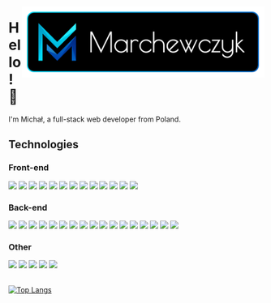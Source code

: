   
[<img src="https://raw.githubusercontent.com/michalmarchewczyk/michalmarchewczyk/master/images/logotype.png" width="478" align="right"/>](https://marchewczyk.eu/)

# Hello!&nbsp;👋

I'm Michał, a full-stack web developer from Poland.

## Technologies

### Front-end
<img src="https://img.shields.io/badge/JavaScript-F7DF1E?style=for-the-badge&logo=javascript&logoColor=black" height="24"/> <img src="https://img.shields.io/badge/TypeScript-007ACC?style=for-the-badge&logo=typescript&logoColor=white" height="24"/> <img src="https://img.shields.io/badge/React-20232A?style=for-the-badge&logo=react&logoColor=61DAFB" height="24"/> <img src="https://img.shields.io/badge/Redux-593D88?style=for-the-badge&logo=redux&logoColor=white" height="24"/> <img src="https://img.shields.io/badge/next.js-000000?style=for-the-badge&logo=nextdotjs&logoColor=white" height="24"/> <img src="https://img.shields.io/badge/Vue.js-35495E?style=for-the-badge&logo=vuedotjs&logoColor=4FC08D" height="24"/> <img src="https://img.shields.io/badge/nuxt.js-00C58E?style=for-the-badge&logo=nuxtdotjs&logoColor=white" height="24"/> <img src="https://img.shields.io/badge/Angular-DD0031?style=for-the-badge&logo=angular&logoColor=white" height="24"/> <img src="https://img.shields.io/badge/Svelte-4A4A55?style=for-the-badge&logo=svelte&logoColor=FF3E00" height="24"/> <img src="https://img.shields.io/badge/HTML5-E34F26?style=for-the-badge&logo=html5&logoColor=white" height="24"/> <img src="https://img.shields.io/badge/CSS3-1572B6?style=for-the-badge&logo=css3&logoColor=white" height="24"/> <img src="https://img.shields.io/badge/Sass-CC6699?style=for-the-badge&logo=sass&logoColor=white" height="24"/> <img src="https://img.shields.io/badge/Tailwind_CSS-38B2AC?style=for-the-badge&logo=tailwind-css&logoColor=white" height="24"/>

### Back-end

<img src="https://img.shields.io/badge/Node.js-339933?style=for-the-badge&logo=nodedotjs&logoColor=white" height="24"/> <img src="https://img.shields.io/badge/Express.js-000000?style=for-the-badge&logo=express&logoColor=white" height="24"/> <img src="https://img.shields.io/badge/nestjs-%23E0234E.svg?style=for-the-badge&logo=nestjs&logoColor=white" height="24"/> <img src="https://img.shields.io/badge/Socket.io-010101?&style=for-the-badge&logo=Socket.io&logoColor=white" height="24"/> <img src="https://img.shields.io/badge/Jest-C21325?style=for-the-badge&logo=jest&logoColor=white" height="24"/> <img src="https://img.shields.io/badge/GraphQl-E10098?style=for-the-badge&logo=graphql&logoColor=white" height="24"/> <img src="https://img.shields.io/badge/Nginx-009639?style=for-the-badge&logo=nginx&logoColor=white" height="24"/> <img src="https://img.shields.io/badge/PHP-777BB4?style=for-the-badge&logo=php&logoColor=white" height="24"/> <img src="https://img.shields.io/badge/apache%20-%23D42029.svg?&style=for-the-badge&logo=apache&logoColor=white" height="24"/> <img src="https://img.shields.io/badge/Python-3776AB?style=for-the-badge&logo=python&logoColor=white" height="24"/>
<img src="https://img.shields.io/badge/MySQL-00000F?style=for-the-badge&logo=mysql&logoColor=white" height="24"/> <img src="https://img.shields.io/badge/PostgreSQL-316192?style=for-the-badge&logo=postgresql&logoColor=white" height="24"/> <img src="https://img.shields.io/badge/MariaDB-003545?style=for-the-badge&logo=mariadb&logoColor=white" height="24"/> <img src="https://img.shields.io/badge/SQLite-07405E?style=for-the-badge&logo=sqlite&logoColor=white" height="24"/> <img src="https://img.shields.io/badge/MongoDB-4EA94B?style=for-the-badge&logo=mongodb&logoColor=white" height="24"/> <img src="https://img.shields.io/badge/redis-%23DD0031.svg?&style=for-the-badge&logo=redis&logoColor=white" height="24"/> <img src="https://img.shields.io/badge/Couchbase-EA2328?style=for-the-badge&logo=couchbase&logoColor=white" height="24"/>

### Other

<img src="https://img.shields.io/badge/Git-F05032?style=for-the-badge&logo=git&logoColor=white" height="24"/> <img src="https://img.shields.io/badge/Docker-2CA5E0?style=for-the-badge&logo=docker&logoColor=white" height="24"/> <img src="https://img.shields.io/badge/Figma-F24E1E?style=for-the-badge&logo=figma&logoColor=white" height="24"/> <img src="https://img.shields.io/badge/Adobe%20XD-FF61F6?style=for-the-badge&logo=Adobe%20XD&logoColor=white" height="24"/> <img src="https://img.shields.io/badge/blender%20-%23F5792A.svg?&style=for-the-badge&logo=blender&logoColor=white" height="24"/>


\
[![Top Langs](https://github-readme-stats.michalmarchewczyk.vercel.app/api/top-langs/?username=michalmarchewczyk&layout=compact&bg_color=000000&title_color=ffffff&text_color=ffffff&langs_count=6&border_width=3&border_color=50,00DCFA,0064C8)](https://github.com/anuraghazra/github-readme-stats)
